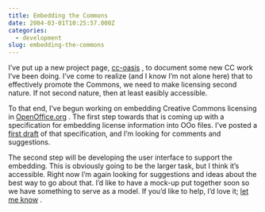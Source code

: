 ```yaml
---
title: Embedding the Commons
date: 2004-03-01T10:25:57.000Z
categories:
  - development
slug: embedding-the-commons
---
```

I’ve put up a new project page, [cc-oasis][1] , to document some new <span class="caps">CC</span> work I’ve been doing. I’ve come to realize (and I know I’m not alone here) that to effectively promote the Commons, we need to make licensing second nature. If not second nature, then at least easibly accessible.

To that end, I’ve begun working on embedding Creative Commons licensing in [OpenOffice.org][2] . The first step towards that is coming up with a specification for embedding license information into OOo files. I’ve posted a [first draft][3]  of that specification, and I’m looking for comments and suggestions.

The second step will be developing the user interface to support the embedding. This is obviously going to be the larger task, but I think it’s accessible. Right now I’m again looking for suggestions and ideas about the best way to go about that. I’d like to have a mock-up put together soon so we have something to serve as a model. If you’d like to help, I’d love it; [let me know][4] .



 [1]: /projects/cc-oasis
 [2]: http://openoffice.org
 [3]: http://yergler.net/projects/cc-oasis/ccoasis.html
 [4]: /contact
